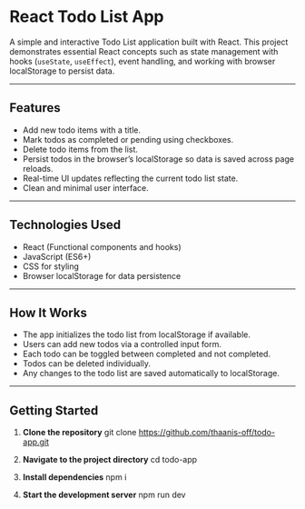 # React Todo List App

A simple and interactive Todo List application built with React. This project demonstrates essential React concepts such as state management with hooks (`useState`, `useEffect`), event handling, and working with browser localStorage to persist data.

---

## Features

- Add new todo items with a title.
- Mark todos as completed or pending using checkboxes.
- Delete todo items from the list.
- Persist todos in the browser’s localStorage so data is saved across page reloads.
- Real-time UI updates reflecting the current todo list state.
- Clean and minimal user interface.

---

## Technologies Used

- React (Functional components and hooks)
- JavaScript (ES6+)
- CSS for styling
- Browser localStorage for data persistence

---

## How It Works

- The app initializes the todo list from localStorage if available.
- Users can add new todos via a controlled input form.
- Each todo can be toggled between completed and not completed.
- Todos can be deleted individually.
- Any changes to the todo list are saved automatically to localStorage.

---

## Getting Started

1. **Clone the repository**
git clone https://github.com/thaanis-off/todo-app.git

2. **Navigate to the project directory**
cd todo-app

3. **Install dependencies**
npm i

4. **Start the development server**
npm run dev



